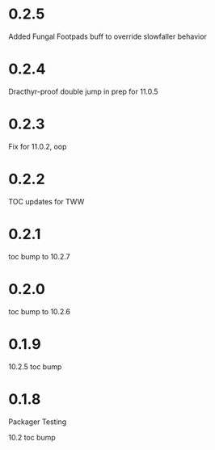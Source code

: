 # 0.2.5

Added Fungal Footpads buff to override slowfaller behavior

# 0.2.4

Dracthyr-proof double jump in prep for 11.0.5

# 0.2.3

Fix for 11.0.2, oop

# 0.2.2

TOC updates for TWW

# 0.2.1

toc bump to 10.2.7

# 0.2.0

toc bump to 10.2.6

# 0.1.9

10.2.5 toc bump

# 0.1.8

Packager Testing

10.2 toc bump